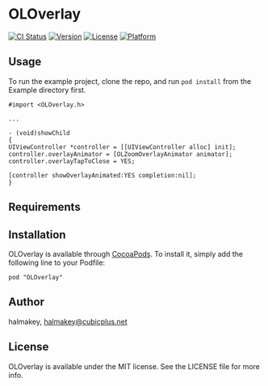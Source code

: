 # OLOverlay

[![CI Status](http://img.shields.io/travis/halmakey/OLOverlay.svg?style=flat)](https://travis-ci.org/halmakey/OLOverlay)
[![Version](https://img.shields.io/cocoapods/v/OLOverlay.svg?style=flat)](http://cocoadocs.org/docsets/OLOverlay)
[![License](https://img.shields.io/cocoapods/l/OLOverlay.svg?style=flat)](http://cocoadocs.org/docsets/OLOverlay)
[![Platform](https://img.shields.io/cocoapods/p/OLOverlay.svg?style=flat)](http://cocoadocs.org/docsets/OLOverlay)

## Usage

To run the example project, clone the repo, and run `pod install` from the Example directory first.


```
#import <OLOverlay.h>

...

- (void)showChild
{
UIViewController *controller = [[UIViewController alloc] init];
controller.overlayAnimator = [OLZoomOverlayAnimator animator];
controller.overlayTapToClose = YES;

[controller showOverlayAnimated:YES completion:nil];
}
```

## Requirements

## Installation

OLOverlay is available through [CocoaPods](http://cocoapods.org). To install
it, simply add the following line to your Podfile:

    pod "OLOverlay"

## Author

halmakey, halmakey@cubicplus.net

## License

OLOverlay is available under the MIT license. See the LICENSE file for more info.

